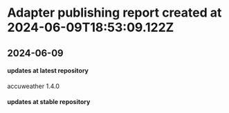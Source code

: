 # Adapter publishing report created at 2024-06-09T18:53:09.122Z


## 2024-06-09
#### updates at latest repository 
accuweather 1.4.0 
#### updates at stable repository 
